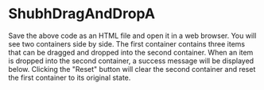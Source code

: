 # ShubhDragAndDropA
Save the above code as an HTML file and open it in a web browser. You will see two containers side by side. The first container contains three items that can be dragged and dropped into the second container. When an item is dropped into the second container, a success message will be displayed below. Clicking the "Reset" button will clear the second container and reset the first container to its original state.
